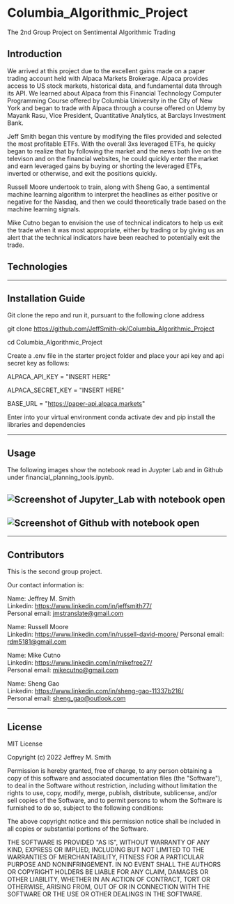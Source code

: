 # Columbia_Algorithmic_Project

The 2nd Group Project on Sentimental Algorithmic Trading

## Introduction

We arrived at this project due to the excellent gains made on a paper trading account held with Alpaca Markets Brokerage. Alpaca provides access to US stock markets, historical data, and fundamental data through its API. We learned about Alpaca from this Financial Technology Computer Programming Course offered by Columbia University in the City of New York and began to trade with Alpaca through a course offered on Udemy by Mayank Rasu, Vice President, Quantitative Analytics, at Barclays Investment Bank.

Jeff Smith began this venture by modifying the files provided and selected the most profitable ETFs. With the overall 3xs leveraged ETFs, he quicky began to realize that by following the market and the news both live on the televison and on the financial websites, he could quickly enter the market and earn leveraged gains by buying or shorting the leveraged ETFs, inverted or otherwise, and exit the positions quickly.

Russell Moore undertook to train, along with Sheng Gao, a sentimental machine learning algorithm to interpret the headlines as either positive or negative for the Nasdaq, and then we could theoretically trade based on the machine learning signals.

Mike Cutno began to envision the use of technical indicators to help us exit the trade when it was most appropriate, either by trading or by giving us an alert that the technical indicators have been reached to potentially exit the trade.

## Technologies

---

## Installation Guide

Git clone the repo and run it, pursuant to the following clone address

git clone https://github.com/JeffSmith-ok/Columbia_Algorithmic_Project

cd Columbia_Algorithmic_Project

Create a .env file in the starter project folder and place your api key and api secret key as follows:

ALPACA_API_KEY = "INSERT HERE"

ALPACA_SECRET_KEY = "INSERT HERE"

BASE_URL = "https://paper-api.alpaca.markets"

Enter into your virtual environment conda activate dev and pip install the libraries and dependencies

---

## Usage

The following images show the notebook read in Juypter Lab and in Github under financial_planning_tools.ipynb.

## ![Screenshot of Jupyter_Lab with notebook open](Images/Jupyter_Lab.jpg) </br>

## ![Screenshot of Github with notebook open](Images/Github.jpg)

---

## Contributors

This is the second group project.

Our contact information is:

Name: Jeffrey M. Smith </br>
Linkedin: https://www.linkedin.com/in/jeffsmith77/ </br>
Personal email: jmstranslate@gmail.com </br>

Name: Russell Moore </br>
Linkedin: https://www.linkedin.com/in/russell-david-moore/
Personal email: rdm5181@gmail.com </br>

Name: Mike Cutno </br>
Linkedin: https://www.linkedin.com/in/mikefree27/ </br>
Personal email: mikecutno@gmail.com </br>

Name: Sheng Gao </br>
Linkedin: https://www.linkedin.com/in/sheng-gao-11337b216/ </br>
Personal email: sheng_gao@outlook.com </br>

---

## License

MIT License

Copyright (c) 2022 Jeffrey M. Smith

Permission is hereby granted, free of charge, to any person obtaining a copy of this software and associated documentation files (the "Software"), to deal in the Software without restriction, including without limitation the rights to use, copy, modify, merge, publish, distribute, sublicense, and/or sell
copies of the Software, and to permit persons to whom the Software is furnished to do so, subject to the following conditions:

The above copyright notice and this permission notice shall be included in all copies or substantial portions of the Software.

THE SOFTWARE IS PROVIDED "AS IS", WITHOUT WARRANTY OF ANY KIND, EXPRESS OR IMPLIED, INCLUDING BUT NOT LIMITED TO THE WARRANTIES OF MERCHANTABILITY, FITNESS FOR A PARTICULAR PURPOSE AND NONINFRINGEMENT. IN NO EVENT SHALL THE AUTHORS OR COPYRIGHT HOLDERS BE LIABLE FOR ANY CLAIM, DAMAGES OR OTHER LIABILITY, WHETHER IN AN ACTION OF CONTRACT, TORT OR OTHERWISE, ARISING FROM, OUT OF OR IN CONNECTION WITH THE SOFTWARE OR THE USE OR OTHER DEALINGS IN THE
SOFTWARE.

```

```
